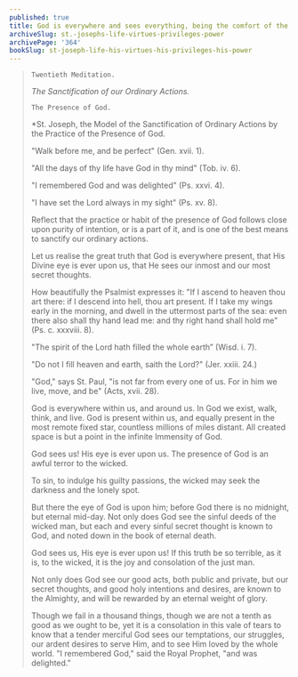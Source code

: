 ```yaml
---
published: true
title: God is everywhere and sees everything, being the comfort of the just, and terror of the wicked
archiveSlug: st.-josephs-life-virtues-privileges-power
archivePage: '364'
bookSlug: st-joseph-life-his-virtues-his-privileges-his-power
---
```


> `Twentieth Meditation.`
>
> *The Sanctification of our Ordinary Actions.*
>
> `The Presence of God.`
>
> *St. Joseph, the Model of the Sanctification of Ordinary Actions by the Practice of the Presence of God.
>
> "Walk before me, and be perfect" (Gen. xvii. 1).
>
> "All the days of thy life have God in thy mind" (Tob. iv. 6).
>
> "I remembered God and was delighted" (Ps. xxvi. 4).
>
> "I have set the Lord always in my sight" (Ps. xv. 8).
>
> Reflect that the practice or habit of the presence of God follows close upon purity of intention, or is a part of it, and is one of the best means to sanctify our ordinary actions.
>
> Let us realise the great truth that God is everywhere present, that His Divine eye is ever upon us, that He sees our inmost and our most secret thoughts.
>
> How beautifully the Psalmist expresses it: "If I ascend to heaven thou art there: if I descend into hell, thou art present. If I take my wings early in the morning, and dwell in the uttermost parts of the sea: even there also shall thy hand lead me: and thy right hand shall hold me" (Ps. c. xxxviii. 8).
>
> "The spirit of the Lord hath filled the whole earth” (Wisd. i. 7).
>
> "Do not I fill heaven and earth, saith the Lord?" (Jer. xxiii. 24.)
>
> "God," says St. Paul, "is not far from every one of us. For in him we live, move, and be" (Acts, xvii. 28).
>
> God is everywhere within us, and around us. In God we exist, walk, think, and live. God is present within us, and equally present in the most remote fixed star, countless millions of miles distant. All created space is but a point in the infinite Immensity of God.
>
> God sees us! His eye is ever upon us. The presence of God is an awful terror to the wicked.
>
> To sin, to indulge his guilty passions, the wicked may seek the darkness and the lonely spot.
>
> But there the eye of God is upon him; before God there is no midnight, but eternal mid-day. Not only does God see the sinful deeds of the wicked man, but each and every sinful secret thought is known to God, and noted down in the book of eternal death.
>
> God sees us, His eye is ever upon us! If this truth be so terrible, as it is, to the wicked, it is the joy and consolation of the just man.
>
> Not only does God see our good acts, both public and private, but our secret thoughts, and good holy intentions and desires, are known to the Almighty, and will be rewarded by an eternal weight of glory.
>
> Though we fail in a thousand things, though we are not a tenth as good as we ought to be, yet it is a consolation in this vale of tears to know that a tender merciful God sees our temptations, our struggles, our ardent desires to serve Him, and to see Him loved by the whole world. "I remembered God," said the Royal Prophet, "and was delighted."
